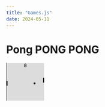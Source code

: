 ```yaml
---
title: "Games.js"
date: 2024-05-11
---
```


# Pong PONG PONG

<img src="/Images/Pong.png" alt="Image of pong" width="20%">